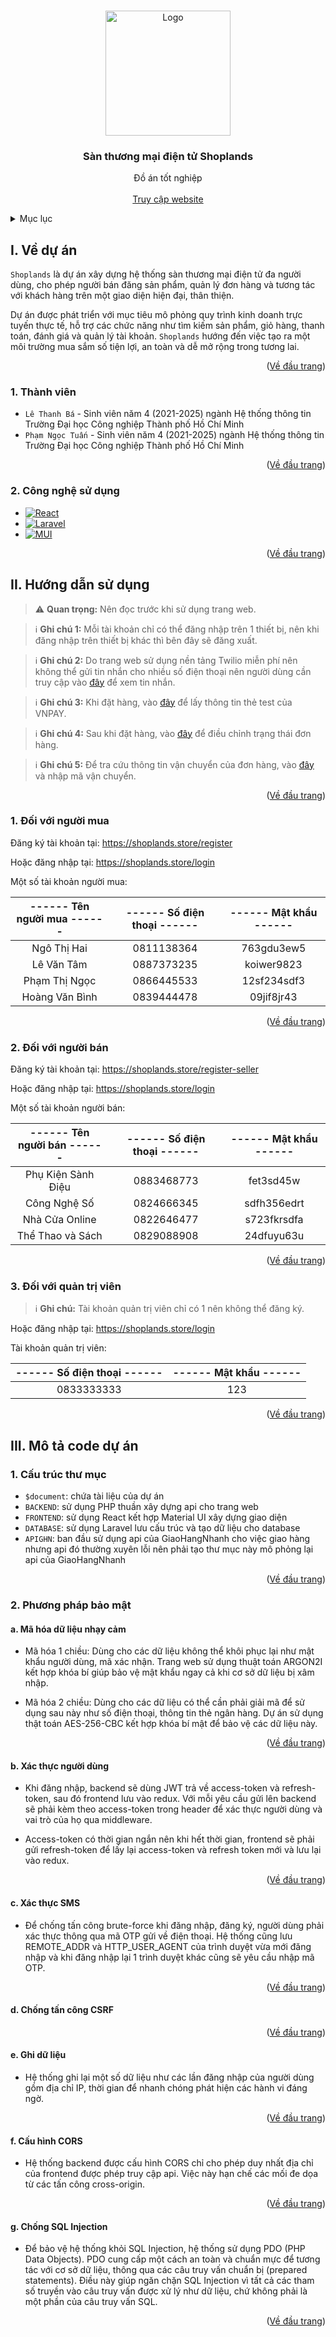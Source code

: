 <!-- Improved compatibility of Về đầu trang link: See: https://github.com/othneildrew/Best-README-Template/pull/73 -->

<a id="readme-top"></a>

<!-- PROJECT LOGO -->
<br />
<div align="center">
  <a href="https://shoplands.store/">
    <img src="https://backend.shoplands.store/src/Storage/public/app/logo-1.png" alt="Logo" width="200" style="object-fit: cover;">
  </a>

<h3 align="center" id="san-thuong-mai-dien-tu-shoplands">Sàn thương mại điện tử Shoplands</h3>

  <p align="center">
    Đồ án tốt nghiệp
    <br />
    <!-- <a href="https://github.com/github_username/repo_name"><strong>Explore the docs »</strong></a>
    <br /> -->
    <br />
    <a href="https://shoplands.store/">Truy cập website</a>
  </p>
</div>

<!-- TABLE OF CONTENTS -->
<details>
  <summary>Mục lục</summary>
  <ol>
    <li>
      <a href="#ve-du-an">Về dự án</a>
      <ul>
        <li><a href="#thanh-vien">Thành viên</a></li>
        <li><a href="#cong-nghe-su-dung">Công nghệ sử dụng</a></li>
      </ul>
    </li>
    <li>
      <a href="#huong-dan-su-dung">Hướng dẫn sử dụng</a>
      <ul>
        <li><a href="#doi-voi-nguoi-mua">1. Đối với người mua</a></li>
        <li><a href="#doi-voi-nguoi-ban">2. Đối với người bán</a></li>
        <li><a href="#doi-voi-quan-tri-vien">3. Đối với quản trị viên</a></li>
      </ul>
    </li>
    <li>
      <a href="#mo-ta-code-du-an">Mô tả code dự án</a>
      <ul>
        <li><a href="#cau-truc-thu-muc">Cấu trúc thư mục</a></li>
        <li><a href="#phuong-phap-bao-mat">Phương pháp bảo mật</a></li>
      </ul>
    </li>
  </ol>
</details>

<!-- VỀ DỰ ÁN -->

<h2 id="ve-du-an">I. Về dự án</h2>

`Shoplands` là dự án xây dựng hệ thống sàn thương mại điện tử đa người dùng, cho phép người bán đăng sản phẩm, quản lý đơn hàng và tương tác với khách hàng trên một giao diện hiện đại, thân thiện.

Dự án được phát triển với mục tiêu mô phỏng quy trình kinh doanh trực tuyến thực tế, hỗ trợ các chức năng như tìm kiếm sản phẩm, giỏ hàng, thanh toán, đánh giá và quản lý tài khoản. `Shoplands` hướng đến việc tạo ra một môi trường mua sắm số tiện lợi, an toàn và dễ mở rộng trong tương lai.

<p align="right">(<a href="#readme-top">Về đầu trang</a>)</p>

<a id="thanh-vien"></a>

<h3 id="thanh-vien">1. Thành viên</h3>

- `Lê Thanh Bá` - Sinh viên năm 4 (2021-2025) ngành Hệ thống thông tin Trường Đại học Công nghiệp Thành phố Hồ Chí Minh
- `Phạm Ngọc Tuấn` - Sinh viên năm 4 (2021-2025) ngành Hệ thống thông tin Trường Đại học Công nghiệp Thành phố Hồ Chí Minh

<p align="right">(<a href="#readme-top">Về đầu trang</a>)</p>

<h3 id="cong-nghe-su-dung">2. Công nghệ sử dụng</h3>

- [![React][React.js]][React-url]
- [![Laravel][Laravel.com]][Laravel-url]
- [![MUI][MUI.com]][MUI-url]

<p align="right">(<a href="#readme-top">Về đầu trang</a>)</p>

<!-- GETTING STARTED -->

<h2 id="huong-dan-su-dung">II. Hướng dẫn sử dụng</h2>

> ⚠️ **Quan trọng:** Nên đọc trước khi sử dụng trang web.

> ℹ️ **Ghi chú 1:** Mỗi tài khoản chỉ có thể đăng nhập trên 1 thiết bị, nên khi đăng nhập trên thiết bị khác thì bên đây sẽ đăng xuất.

> ℹ️ **Ghi chú 2:** Do trang web sử dụng nền tảng Twilio miễn phí nên không thể gửi tin nhắn cho nhiều số điện thoại nên người dùng cần truy cập vào <a href="https://backend.shoplands.store/view/message">đây</a> để xem tin nhắn.

> ℹ️ **Ghi chú 3:** Khi đặt hàng, vào <a href="https://sandbox.vnpayment.vn/apis/vnpay-demo">đây</a> để lấy thông tin thẻ test của VNPAY.

> ℹ️ **Ghi chú 4:** Sau khi đặt hàng, vào <a href="https://giaohangnhanh.shoplands.store/update-status">đây</a> để điều chỉnh trạng thái đơn hàng.

> ℹ️ **Ghi chú 5:** Để tra cứu thông tin vận chuyển của đơn hàng, vào <a href="https://giaohangnhanh.shoplands.store/order-detail">đây</a> và nhập mã vận chuyển.

<p align="right">(<a href="#readme-top">Về đầu trang</a>)</p>

<!-- Đối với người mua -->

<h3 id="doi-voi-nguoi-mua">1. Đối với người mua</h3>

Đăng ký tài khoản tại: <a href="https://shoplands.store/register">https://shoplands.store/register</a>

Hoặc đăng nhập tại: <a href="https://shoplands.store/login">https://shoplands.store/login</a>

Một số tài khoản người mua:

| ------ Tên người mua ------ | ------ Số điện thoại ------ | ------ Mật khẩu ------ |
| :-------------------------: | :-------------------------: | :--------------------: |
|         Ngô Thị Hai         |         0811138364          |       763gdu3ew5       |
|         Lê Văn Tâm          |         0887373235          |       koiwer9823       |
|        Phạm Thị Ngọc        |         0866445533          |      12sf234sdf3       |
|       Hoàng Văn Bình        |         0839444478          |       09jif8jr43       |

<p align="right">(<a href="#readme-top">Về đầu trang</a>)</p>

<!-- Đối với người bán -->

<h3 id="doi-voi-nguoi-ban">2. Đối với người bán</h3>

Đăng ký tài khoản tại: <a href="https://shoplands.store/register-seller">https://shoplands.store/register-seller</a>

Hoặc đăng nhập tại: <a href="https://shoplands.store/login">https://shoplands.store/login</a>

Một số tài khoản người bán:

| ------ Tên người bán ------ | ------ Số điện thoại ------ | ------ Mật khẩu ------ |
| :-------------------------: | :-------------------------: | :--------------------: |
|     Phụ Kiện Sành Điệu      |         0883468773          |       fet3sd45w        |
|        Công Nghệ Số         |         0824666345          |      sdfh356edrt       |
|       Nhà Cửa Online        |         0822646477          |      s723fkrsdfa       |
|      Thể Thao và Sách       |         0829088908          |       24dfuyu63u       |

<p align="right">(<a href="#readme-top">Về đầu trang</a>)</p>

<!-- Đối với quản trị viên -->

<h3 id="doi-voi-quan-tri-vien">3. Đối với quản trị viên</h3>

> ℹ️ **Ghi chú:** Tài khoản quản trị viên chỉ có 1 nên không thể đăng ký.

Hoặc đăng nhập tại: <a href="https://shoplands.store/login">https://shoplands.store/login</a>

Tài khoản quản trị viên:

| ------ Số điện thoại ------ | ------ Mật khẩu ------ |
| :-------------------------: | :--------------------: |
|         0833333333          |          123           |

<p align="right">(<a href="#readme-top">Về đầu trang</a>)</p>

<h2 id="mo-ta-code-du-an">III. Mô tả code dự án</h2>

<h3 id="cau-truc-thu-muc">1. Cấu trúc thư mục</h3>

- `$document`: chứa tài liệu của dự án
- `BACKEND`: sử dụng PHP thuần xây dựng api cho trang web
- `FRONTEND`: sử dụng React kết hợp Material UI xây dựng giao diện
- `DATABASE`: sử dụng Laravel lưu cấu trúc và tạo dữ liệu cho database
- `APIGHN`: ban đầu sử dụng api của GiaoHangNhanh cho việc giao hàng nhưng api đó thường xuyên lỗi nên phải tạo thư mục này mô phỏng lại api của GiaoHangNhanh

<p align="right">(<a href="#readme-top">Về đầu trang</a>)</p>

<h3 id="phuong-phap-bao-mat">2. Phương pháp bảo mật</h3>

<h4 id="ma-hoa-du-lieu-nhay-cam">a. Mã hóa dữ liệu nhạy cảm</h4>

- Mã hóa 1 chiều: Dùng cho các dữ liệu không thể khôi phục lại như mật khẩu người dùng, mã xác nhận. Trang web sử dụng thuật toán ARGON2I kết hợp khóa bí giúp bảo vệ mật khẩu ngay cả khi cơ sở dữ liệu bị xâm nhập.

- Mã hóa 2 chiều: Dùng cho các dữ liệu có thể cần phải giải mã để sử dụng sau này như số điện thoại, thông tin thẻ ngân hàng. Dự án sử dụng thật toán AES-256-CBC kết hợp khóa bí mật để bảo vệ các dữ liệu này.

<p align="right">(<a href="#readme-top">Về đầu trang</a>)</p>

<h4 id="xac-thuc-nguoi-dung">b. Xác thực người dùng</h4>

- Khi đăng nhập, backend sẽ dùng JWT trả về access-token và refresh-token, sau đó frontend lưu vào redux. Với mỗi yêu cầu gửi lên backend sẽ phải kèm theo access-token trong header để xác thực người dùng và vai trò của họ qua middleware.

- Access-token có thời gian ngắn nên khi hết thời gian, frontend sẽ phải gửi refresh-token để lấy lại access-token và refresh token mới và lưu lại vào redux.

<p align="right">(<a href="#readme-top">Về đầu trang</a>)</p>

<h4 id="xac-thuc-sms">c. Xác thực SMS</h4>

- Để chống tấn công brute-force khi đăng nhập, đăng ký, người dùng phải xác thực thông qua mã OTP gửi về điện thoại. Hệ thống cũng lưu REMOTE_ADDR và HTTP_USER_AGENT của trình duyệt vừa mới đăng nhập và khi đăng nhập lại 1 trình duyệt khác cũng sẽ yêu cầu nhập mã OTP.

<p align="right">(<a href="#readme-top">Về đầu trang</a>)</p>

<h4 id="chong-tan-cong-csrf">d. Chống tấn công CSRF</h4>

<!-- - Hệ thống chống tấn công CSRF bằng cách sử dụng CSRF Tokens trong tất cả các yêu cầu gửi từ phía -->

<p align="right">(<a href="#readme-top">Về đầu trang</a>)</p>

<h4 id="ghi-du-lieu">e. Ghi dữ liệu</h4>

- Hệ thống ghi lại một số dữ liệu như các lần đăng nhập của người dùng gồm địa chỉ IP, thời gian để nhanh chóng phát hiện các hành vi đáng ngờ.

<p align="right">(<a href="#readme-top">Về đầu trang</a>)</p>

<h4 id="cau-hinh-cors">f. Cấu hình CORS</h4>

- Hệ thống backend được cấu hình CORS chỉ cho phép duy nhất địa chỉ của frontend được phép truy cập api. Việc này hạn chế các mối đe dọa từ các tấn công cross-origin.

<p align="right">(<a href="#readme-top">Về đầu trang</a>)</p>

<h4 id="cau-hinh-cors">g. Chống SQL Injection</h4>

- Để bảo vệ hệ thống khỏi SQL Injection, hệ thống sử dụng PDO (PHP Data Objects). PDO cung cấp một cách an toàn và chuẩn mực để tương tác với cơ sở dữ liệu, thông qua các câu truy vấn chuẩn bị (prepared statements). Điều này giúp ngăn chặn SQL Injection vì tất cả các tham số truyền vào câu truy vấn được xử lý như dữ liệu, chứ không phải là một phần của câu truy vấn SQL.

<p align="right">(<a href="#readme-top">Về đầu trang</a>)</p>

<!-- MARKDOWN LINKS & IMAGES -->
<!-- https://www.markdownguide.org/basic-syntax/#reference-style-links -->

[React.js]: https://img.shields.io/badge/React-23272f?style=for-the-badge&logo=react&logoColor=61DAFB
[React-url]: https://reactjs.org/
[Laravel.com]: https://img.shields.io/badge/Laravel-FF2D20?style=for-the-badge&logo=laravel&logoColor=white
[Laravel-url]: https://laravel.com
[MUI.com]: https://img.shields.io/badge/MaterialUI-007FFF?style=for-the-badge&logo=mui&logoColor=white
[MUI-url]: https://mui.com/
